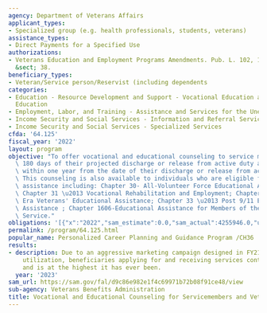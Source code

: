 ```yaml
---
agency: Department of Veterans Affairs
applicant_types:
- Specialized group (e.g. health professionals, students, veterans)
assistance_types:
- Direct Payments for a Specified Use
authorizations:
- Veterans Education and Employment Programs Amendments. Pub. L. 102, 16. 38 U.S.C.
  &sect; 38.
beneficiary_types:
- Veteran/Service person/Reservist (including dependents
categories:
- Education - Resource Development and Support - Vocational Education and Handicapped
  Education
- Employment, Labor, and Training - Assistance and Services for the Unemployed
- Income Security and Social Services - Information and Referral Services
- Income Security and Social Services - Specialized Services
cfda: '64.125'
fiscal_year: '2022'
layout: program
objective: "To offer vocational and educational counseling to service members within\
  \ 180 days of their projected discharge or release from active duty and to veterans\
  \ within one year from the date of their discharge or release from active duty.\
  \ This counseling is also available to individuals who are eligible for  VA educational\
  \ assistance including: Chapter 30- All-Volunteer Force Educational Assistance Program;\
  \ Chapter 31 \u2013 Vocational Rehabilitation and Employment; Chapter 32-Post-Vietnam\
  \ Era Veterans' Educational Assistance; Chapter 33 \u2013 Post 9/11 Educational\
  \ Assistance ; Chapter 1606-Educational Assistance for Members of the Selective\
  \ Service."
obligations: '[{"x":"2022","sam_estimate":0.0,"sam_actual":4255946.0,"usa_spending_actual":0.0},{"x":"2023","sam_estimate":4712942.0,"sam_actual":0.0,"usa_spending_actual":0.0},{"x":"2024","sam_estimate":6000000.0,"sam_actual":0.0,"usa_spending_actual":0.0}]'
permalink: /program/64.125.html
popular_name: Personalized Career Planning and Guidance Program /CH36
results:
- description: Due to an aggressive marketing campaign designed in FY21 to increase
    utilization, beneficiaries applying for and receiving services continues to increase
    and is at the highest it has ever been.
  year: '2023'
sam_url: https://sam.gov/fal/d9c86e982e1f4c69971b72b08f91ce48/view
sub-agency: Veterans Benefits Administration
title: Vocational and Educational Counseling for Servicemembers and Veterans
---
```

